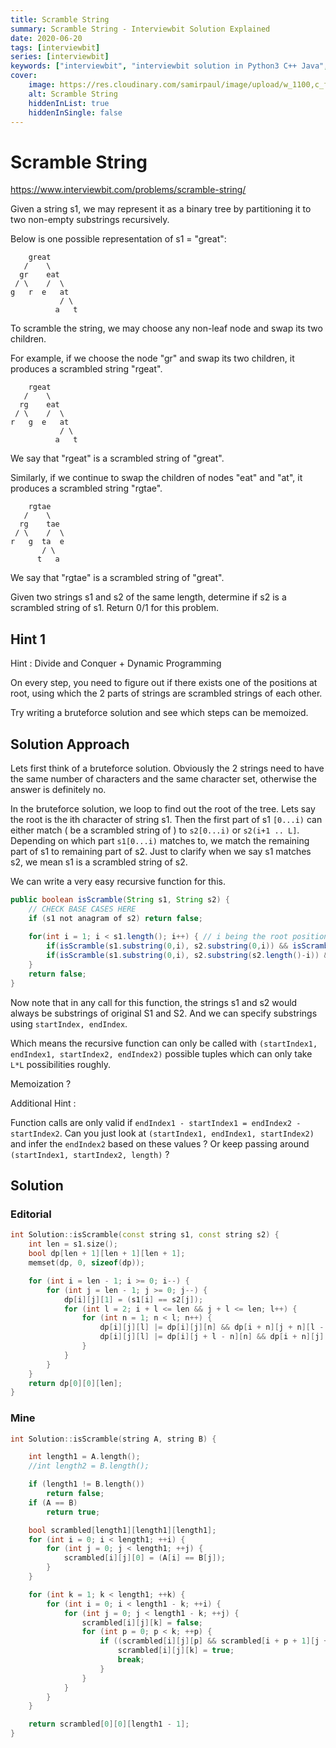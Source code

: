 ```yaml
---
title: Scramble String
summary: Scramble String - Interviewbit Solution Explained
date: 2020-06-20
tags: [interviewbit]
series: [interviewbit]
keywords: ["interviewbit", "interviewbit solution in Python3 C++ Java", "Scramble String Solution Explained"]
cover:
    image: https://res.cloudinary.com/samirpaul/image/upload/w_1100,c_fit,co_rgb:FFFFFF,l_text:Arial_75_bold:Scramble String - Solution Explained/problem-solving.webp
    alt: Scramble String
    hiddenInList: true
    hiddenInSingle: false
---
```


# Scramble String

https://www.interviewbit.com/problems/scramble-string/

Given a string s1, we may represent it as a binary tree by partitioning it to two non-empty substrings recursively.

Below is one possible representation of s1 = "great":

```
    great
   /    \
  gr    eat
 / \    /  \
g   r  e   at
           / \
          a   t
```
To scramble the string, we may choose any non-leaf node and swap its two children.

For example, if we choose the node "gr" and swap its two children, it produces a scrambled string "rgeat".
```
    rgeat
   /    \
  rg    eat
 / \    /  \
r   g  e   at
           / \
          a   t
```
We say that "rgeat" is a scrambled string of "great".

Similarly, if we continue to swap the children of nodes "eat" and "at", it produces a scrambled string "rgtae".
```
    rgtae
   /    \
  rg    tae
 / \    /  \
r   g  ta  e
       / \
      t   a
```
We say that "rgtae" is a scrambled string of "great".

Given two strings s1 and s2 of the same length, determine if s2 is a scrambled string of s1.
Return 0/1 for this problem.

## Hint 1
Hint : Divide and Conquer + Dynamic Programming

On every step, you need to figure out if there exists one of the positions at root, using which the 2 parts of strings are scrambled strings of each other.

Try writing a bruteforce solution and see which steps can be memoized.

## Solution Approach


Lets first think of a bruteforce solution. 
Obviously the 2 strings need to have the same number of characters and the same character set, otherwise the answer is definitely no.

In the bruteforce solution, we loop to find out the root of the tree. 
Lets say the root is the ith character of string s1. Then the first part of s1 `[0...i)`
can either match ( be a scrambled string of ) to `s2[0...i)` or `s2(i+1 .. L]`.
Depending on which part `s1[0...i)` matches to, we match the remaining part of s1
to remaining part of s2. Just to clarify when we say s1 matches s2, we mean s1 is a scrambled string of s2.

We can write a very easy recursive function for this.

```java
public boolean isScramble(String s1, String s2) {
    // CHECK BASE CASES HERE
    if (s1 not anagram of s2) return false;
    
    for(int i = 1; i < s1.length(); i++) { // i being the root position
        if(isScramble(s1.substring(0,i), s2.substring(0,i)) && isScramble(s1.substring(i), s2.substring(i))) return true;
        if(isScramble(s1.substring(0,i), s2.substring(s2.length()-i)) && isScramble(s1.substring(i), s2.substring(0, s2.length()-i))) return true;
    }
    return false;
}
```

Now note that in any call for this function, the strings s1 and s2 would always be substrings
of original S1 and S2. And we can specify substrings using `startIndex, endIndex`.

Which means the recursive function can only be called with
`(startIndex1, endIndex1, startIndex2, endIndex2)` possible tuples which can only take `L*L` possibilities roughly.

Memoization ?

Additional Hint :

Function calls are only valid if `endIndex1 - startIndex1 = endIndex2 - startIndex2`.
Can you just look at `(startIndex1, endIndex1, startIndex2)` and infer the `endIndex2` based on these values ? 
Or keep passing around `(startIndex1, startIndex2, length)` ?


## Solution

### Editorial
```cpp
int Solution::isScramble(const string s1, const string s2) {
    int len = s1.size();
    bool dp[len + 1][len + 1][len + 1];
    memset(dp, 0, sizeof(dp));

    for (int i = len - 1; i >= 0; i--) {
        for (int j = len - 1; j >= 0; j--) {
            dp[i][j][1] = (s1[i] == s2[j]);
            for (int l = 2; i + l <= len && j + l <= len; l++) {
                for (int n = 1; n < l; n++) {
                    dp[i][j][l] |= dp[i][j][n] && dp[i + n][j + n][l - n];
                    dp[i][j][l] |= dp[i][j + l - n][n] && dp[i + n][j][l - n];
                }
            }
        }
    }
    return dp[0][0][len];
}
```

### Mine
```cpp
int Solution::isScramble(string A, string B) {

    int length1 = A.length();
    //int length2 = B.length();

    if (length1 != B.length())
        return false;
    if (A == B)
        return true;

    bool scrambled[length1][length1][length1];
    for (int i = 0; i < length1; ++i) {
        for (int j = 0; j < length1; ++j) {
            scrambled[i][j][0] = (A[i] == B[j]);
        }
    }

    for (int k = 1; k < length1; ++k) {
        for (int i = 0; i < length1 - k; ++i) {
            for (int j = 0; j < length1 - k; ++j) {
                scrambled[i][j][k] = false;
                for (int p = 0; p < k; ++p) {
                    if ((scrambled[i][j][p] && scrambled[i + p + 1][j + p + 1][k - p - 1]) || (scrambled[i][j + k - p][p] && scrambled[i + p + 1][j][k - p - 1])) {
                        scrambled[i][j][k] = true;
                        break;
                    }
                }
            }
        }
    }

    return scrambled[0][0][length1 - 1];
}
```
